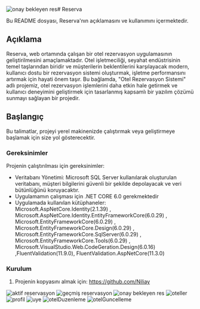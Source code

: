 ![onay bekleyen res](https://github.com/Niliay/Reserva_Proje/assets/147251978/ee0bf4d4-6f14-47df-8dc6-a180e51fa378)# Reserva

Bu README dosyası, Reserva'nın açıklamasını ve kullanımını içermektedir.

## Açıklama

Reserva,  web ortamında çalışan bir otel rezervasyon uygulamasının geliştirilmesini amaçlamaktadır. Otel işletmeciliği, seyahat endüstrisinin temel taşlarından biridir ve müşterilerin beklentilerini karşılayacak modern, kullanıcı dostu bir rezervasyon sistemi oluşturmak, işletme performansını artırmak için hayati önem taşır. Bu bağlamda, "Otel Rezervasyon Sistemi" adlı projemiz, otel rezervasyon işlemlerini daha etkin hale getirmek ve kullanıcı deneyimini geliştirmek için tasarlanmış kapsamlı bir yazılım çözümü sunmayı sağlayan bir projedir.

## Başlangıç

Bu talimatlar, projeyi yerel makinenizde çalıştırmak veya geliştirmeye başlamak için size yol gösterecektir.

### Gereksinimler

Projenin çalıştırılması için gereksinimler:
- Veritabanı Yönetimi: Microsoft SQL Server kullanılarak oluşturulan veritabanı, müşteri bilgilerini güvenli bir şekilde depolayacak ve veri bütünlüğünü koruyacaktır.
- Uygulamamın çalışması için .NET CORE 6.0 gerekmektedir
- Uygulamada kullanılan kütüphaneler: Microsoft.AspNetCore.Identity(2.1.39) , Microsoft.AspNetCore.Identity.EntityFrameworkCore(6.0.29) , Microsoft.EntityFrameworkCore(6.0.29) , Microsoft.EntityFrameworkCore.Design(6.0.29) , Microsoft.EntityFrameworkCore.SqlServer(6.0.29) , Microsoft.EntityFrameworkCore.Tools(6.0.29) , Microsoft.VisualStudio.Web.CodeGeration.Design(6.0.16) ,FluentValidation(11.9.0), FluentValidation.AspNetCore(11.3.0)

### Kurulum

1. Projenin kopyasını almak için: https://github.com/Niliay
   

![aktif reservasyon](https://github.com/Niliay/Reserva_Proje/assets/147251978/1d4081cd-eb19-487e-9f0d-7fd258ce0756)
![geçmiş reservasyon](https://github.com/Niliay/Reserva_Proje/assets/147251978/6b7642ba-cc05-4dae-9d42-9bf16562e2ba)
![onay bekleyen res](https://github.com/Niliay/Reserva_Proje/assets/147251978/91bd14b5-6ef1-4aa9-9117-1303182abab3)
![oteller](https://github.com/Niliay/Reserva_Proje/assets/147251978/439ea9a9-c688-4e33-a959-518060c5da12)
![profil](https://github.com/Niliay/Reserva_Proje/assets/147251978/2e262772-a331-4f6d-a72e-8ee809c7a153)
![uye](https://github.com/Niliay/Reserva_Proje/assets/147251978/1450e786-09ef-468d-a6d9-83a39fd7ffbe)
![otelDuzenleme](https://github.com/Niliay/Reserva_Proje/assets/147251978/62d7d008-b00a-4d08-aaac-08f4e5435f7b)
![otelGuncelleme](https://github.com/Niliay/Reserva_Proje/assets/147251978/14a0fffe-d3eb-4316-b374-c6c42c395c8d)







